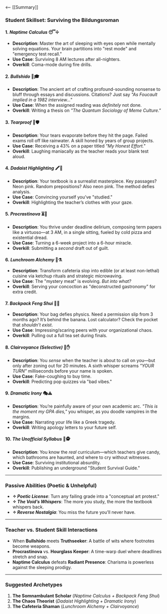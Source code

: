 <-- [[Summary]]
### **Student Skillset: Surviving the Bildungsroman**

#### **1. _Naptime Calculus_ 😴➗**
- **Description**: Master the art of sleeping with eyes open while mentally solving equations. Your brain partitions into "rest mode" and "emergency test recall."
- **Use Case**: Surviving 8 AM lectures after all-nighters.
- **Overkill**: Coma-mode during fire drills.

#### **2. _Bullshido_ 🐂🎓**
- **Description**: The ancient art of crafting profound-sounding nonsense to bluff through essays and discussions. Citations? Just say _"As Foucault implied in a 1982 interview..."_
- **Use Case**: When the assigned reading was _definitely_ not done.
- **Overkill**: Writing a thesis on _"The Quantum Sociology of Meme Culture."_

#### **3. _Tearproof_ 🧻🛡️**
- **Description**: Your tears evaporate before they hit the page. Failed exams roll off like rainwater. A skill honed by years of group projects.
- **Use Case**: Receiving a 43% on a paper titled _"My Honest Effort."_
- **Overkill**: Laughing maniacally as the teacher reads your blank test aloud.

#### **4. _Dadaist Highlighting_ 🖍️🤡**
- **Description**: Your textbook is a surrealist masterpiece. Key passages? Neon pink. Random prepositions? Also neon pink. The method defies analysis.
- **Use Case**: Convincing yourself you’ve "studied."
- **Overkill**: Highlighting the teacher’s clothes with your gaze.

#### **5. _Procrastinova_ ⏳🎻**
- **Description**: You thrive under deadline delirium, composing term papers like a virtuoso—at 3 AM, in a single sitting, fueled by cold pizza and existential dread.
- **Use Case**: Turning a 6-week project into a 6-hour miracle.
- **Overkill**: Submitting a _second_ draft out of guilt.

#### **6. _Lunchroom Alchemy_ 🍞⚗️**
- **Description**: Transform cafeteria slop into edible (or at least non-lethal) cuisine via ketchup rituals and strategic microwaving.
- **Use Case**: The "mystery meat" is evolving. _But into what?_
- **Overkill**: Serving your concoction as "deconstructed gastronomy" for extra credit.

#### **7. _Backpack Feng Shui_ 🎒🌀**
- **Description**: Your bag defies physics. Need a permission slip from 3 months ago? It’s behind the banana. Lost calculator? Check the pocket that _shouldn’t exist_.
- **Use Case**: Impressing/scaring peers with your organizational chaos.
- **Overkill**: Pulling out a full tea set during finals.

#### **8. _Clairvoyance (Selective)_ 🔮✋**
- **Description**: You _sense_ when the teacher is about to call on you—but only after zoning out for 20 minutes. A sixth whisper screams _"YOUR TURN"_ milliseconds before your name is spoken.
- **Use Case**: Fake-coughing to buy time.
- **Overkill**: Predicting pop quizzes via "bad vibes."

#### **9. _Dramatic Irony_ 🎭⚠️**
- **Description**: You’re painfully aware of your own academic arc. _"This is the moment my GPA dies,"_ you whisper, as you doodle vampires in the margins.
- **Use Case**: Narrating your life like a Greek tragedy.
- **Overkill**: Writing apology letters to your future self.

#### **10. _The Unofficial Syllabus_ 📖🕵️**
- **Description**: You know the _real_ curriculum—which teachers give candy, which bathrooms are haunted, and where to cry without witnesses.
- **Use Case**: Surviving institutional absurdity.
- **Overkill**: Publishing an underground "Student Survival Guide."

---

### **Passive Abilities (Poetic & Unhelpful)**

- **✧ _Poetic License_**: Turn any failing grade into a "conceptual art protest."
- **✧ _The Void’s Whispers_**: The more you study, the more the textbook whispers back.
- **✧ _Reverse Nostalgia_**: You miss the future you’ll never have.    

---
### **Teacher vs. Student Skill Interactions**

- When **Bullshido** meets **Truthseeker**: A battle of wits where footnotes become weapons.    
- **Procrastinova** vs. **Hourglass Keeper**: A time-warp duel where deadlines stretch and snap.
- **Naptime Calculus** defeats **Radiant Presence**: Charisma is powerless against the sleeping prodigy.

---
### **Suggested Archetypes**
1. **The Somnambulant Scholar** (_Naptime Calculus + Backpack Feng Shui_)    
2. **The Chaos Theorist** (_Dadaist Highlighting + Dramatic Irony_)
3. **The Cafeteria Shaman** (_Lunchroom Alchemy + Clairvoyance_)